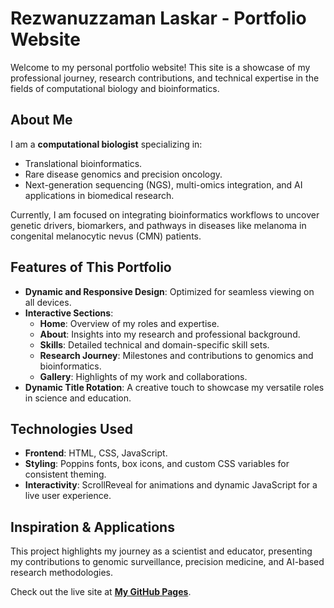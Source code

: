 # Rezwanuzzaman Laskar - Portfolio Website

Welcome to my personal portfolio website! This site is a showcase of my professional journey, research contributions, and technical expertise in the fields of computational biology and bioinformatics.

## About Me

I am a **computational biologist** specializing in:
- Translational bioinformatics.
- Rare disease genomics and precision oncology.
- Next-generation sequencing (NGS), multi-omics integration, and AI applications in biomedical research.

Currently, I am focused on integrating bioinformatics workflows to uncover genetic drivers, biomarkers, and pathways in diseases like melanoma in congenital melanocytic nevus (CMN) patients.

## Features of This Portfolio
- **Dynamic and Responsive Design**: Optimized for seamless viewing on all devices.
- **Interactive Sections**:
  - **Home**: Overview of my roles and expertise.
  - **About**: Insights into my research and professional background.
  - **Skills**: Detailed technical and domain-specific skill sets.
  - **Research Journey**: Milestones and contributions to genomics and bioinformatics.
  - **Gallery**: Highlights of my work and collaborations.
- **Dynamic Title Rotation**: A creative touch to showcase my versatile roles in science and education.

## Technologies Used
- **Frontend**: HTML, CSS, JavaScript.
- **Styling**: Poppins fonts, box icons, and custom CSS variables for consistent theming.
- **Interactivity**: ScrollReveal for animations and dynamic JavaScript for a live user experience.

## Inspiration & Applications
This project highlights my journey as a scientist and educator, presenting my contributions to genomic surveillance, precision medicine, and AI-based research methodologies. 

Check out the live site at [**My GitHub Pages**](https://rezwan-lab.github.io/).



